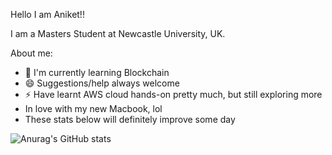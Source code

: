 Hello I am Aniket!!

I am a Masters Student at Newcastle University, UK.

About me:
- 🌱 I'm currently learning Blockchain
- 😄 Suggestions/help always welcome
- ⚡ Have learnt AWS cloud hands-on pretty much, but still exploring more
- In love with my new Macbook, lol
- These stats below will definitely improve some day


![Anurag's GitHub stats](https://github-readme-stats.vercel.app/api?username=ani20ket&show_icons=true&theme=dark)



<!--
**ani20ket/ani20ket** is a ✨ _special_ ✨ repository because its `README.md` (this file) appears on your GitHub profile.

Here are some ideas to get you started:

- 🔭 I’m currently working on ...
- 🌱 I’m currently learning ...
- 👯 I’m looking to collaborate on ...
- 🤔 I’m looking for help with ...
- 💬 Ask me about ...
- 📫 How to reach me: ...
- 😄 Pronouns: ...
- ⚡ Fun fact: ...
-->
